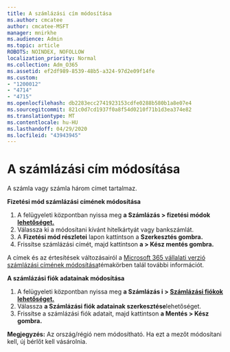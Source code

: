 ```yaml
---
title: A számlázási cím módosítása
ms.author: cmcatee
author: cmcatee-MSFT
manager: mnirkhe
ms.audience: Admin
ms.topic: article
ROBOTS: NOINDEX, NOFOLLOW
localization_priority: Normal
ms.collection: Adm_O365
ms.assetid: ef2df989-8539-48b5-a324-97d2e09f14fe
ms.custom:
- "1200012"
- "4714"
- "4715"
ms.openlocfilehash: db2283ecc2741923153cdfe0288b580b1a8e07e4
ms.sourcegitcommit: 821c0d7cd1937f0a8f54d0210f71b1d3ea374e82
ms.translationtype: MT
ms.contentlocale: hu-HU
ms.lasthandoff: 04/29/2020
ms.locfileid: "43943945"
---
```

# <a name="change-your-billing-address"></a>A számlázási cím módosítása

A számla vagy számla három címet tartalmaz.

**Fizetési mód számlázási címének módosítása**

1. A felügyeleti központban nyissa meg **a Számlázás > fizetési módok [lehetőséget.](https://go.microsoft.com/fwlink/p/?linkid=2018806)**
2. Válassza ki a módosítani kívánt hitelkártyát vagy bankszámlát.
3. A **Fizetési mód részletei** lapon kattintson a **Szerkesztés gombra.**
4. Frissítse számlázási címét, majd kattintson **a > Kész mentés gombra.**

A címek és az értesítések változásairól a [Microsoft 365 vállalati verzió számlázási címének módosítása](https://docs.microsoft.com/microsoft-365/commerce/billing-and-payments/change-your-billing-addresses?view=o365-worldwide)témakörben talál további információt.

**A számlázási fiók adatainak módosítása**

1. A felügyeleti központban nyissa meg **a Számlázás i > [Számlázási fiókok lehetőséget.](https://admin.microsoft.com/Adminportal/Home?source=applauncher#/BillingAccounts/billing-accounts)**
2. Válassza **a Számlázási fiók adatainak szerkesztése**lehetőséget.
3. Frissítse a számlázási fiók adatait, majd kattintson **a Mentés > Kész gombra.**

**Megjegyzés:** Az ország/régió nem módosítható. Ha ezt a mezőt módosítani kell, új bérlőt kell vásárolnia.

